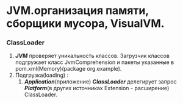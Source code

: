 
# JVM.организация памяти, сборщики мусора, VisualVM.
### ClassLoader
1. ***JVM*** проверяет уникальность классов. Загрузчик классов подгружает класс JvmComprehension и пакеты указанные в pom.xml(Memory)(package org.example).
2. Подгрузка(loading) :
   1. ***Application***(приложение) ***ClassLoader*** делегирует запрос ***Platform***(в других источниках Extension - расширение) ClassLoader.



